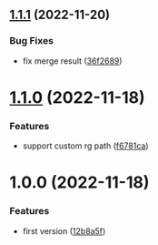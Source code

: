 ## [1.1.1](https://github.com/purocean/ripgrep-wrapper/compare/v1.1.0...v1.1.1) (2022-11-20)


### Bug Fixes

* fix merge result ([36f2689](https://github.com/purocean/ripgrep-wrapper/commit/36f2689717053e618632ecc7d842f28dc35e3e60))



# [1.1.0](https://github.com/purocean/ripgrep-wrapper/compare/v1.0.0...v1.1.0) (2022-11-18)


### Features

* support custom rg path ([f6781ca](https://github.com/purocean/ripgrep-wrapper/commit/f6781ca71f64280a6e8bc4df6e0591563963b94a))



# 1.0.0 (2022-11-18)


### Features

* first version ([12b8a5f](https://github.com/purocean/ripgrep-wrapper/commit/12b8a5ff547a0efbcdc7844c64ea5984e2725cc3))



